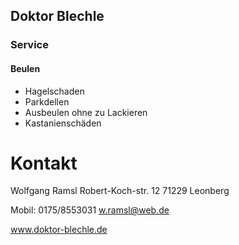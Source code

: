## Doktor Blechle

### Service

#### Beulen

* Hagelschaden
* Parkdellen
* Ausbeulen ohne zu Lackieren
* Kastanienschäden

# Kontakt
Wolfgang Ramsl
Robert-Koch-str. 12
71229 Leonberg

Mobil: 0175/8553031
w.ramsl@web.de

www.doktor-blechle.de

